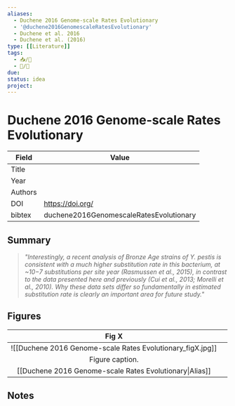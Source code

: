 ```yaml
---
aliases:
  - Duchene 2016 Genome-scale Rates Evolutionary
  - '@duchene2016GenomescaleRatesEvolutionary'
  - Duchene et al. 2016
  - Duchene et al. (2016)
type: [[Literature]]
tags: 
  - 📥/📰
  - 📝/🌱  
due:
status: idea
project:
---
```


# Duchene 2016 Genome-scale Rates Evolutionary

| Field   | Value              |
| ------- | ------------------ |
| Title   |                    | 
| Year    |                    |
| Authors |                    |
| DOI     | <https://doi.org/> |
| bibtex  | duchene2016GenomescaleRatesEvolutionary                   |


## Summary

> *"Interestingly, a recent analysis of Bronze Age strains of Y. pestis is consistent with a much higher substitution rate in this bacterium, at ~10−7 substitutions per site year (Rasmussen et al., 2015), in contrast to the data presented here and previously (Cui et al., 2013; Morelli et al., 2010). Why these data sets differ so fundamentally in estimated substitution rate is clearly an important area for future study."*

## Figures

|          Fig X           |     |
|:------------------------:| --- |
| ![[Duchene 2016 Genome-scale Rates Evolutionary\_figX.jpg]] |     |
|     Figure caption.      |     |
|   [[Duchene 2016 Genome-scale Rates Evolutionary\|Alias]]   |     |

## Notes
